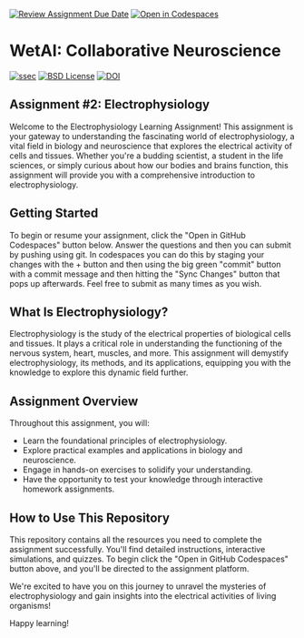 [![Review Assignment Due Date](https://classroom.github.com/assets/deadline-readme-button-22041afd0340ce965d47ae6ef1cefeee28c7c493a6346c4f15d667ab976d596c.svg)](https://classroom.github.com/a/QgisdH3T)
[![Open in Codespaces](https://classroom.github.com/assets/launch-codespace-2972f46106e565e64193e422d61a12cf1da4916b45550586e14ef0a7c637dd04.svg)](https://classroom.github.com/open-in-codespaces?assignment_repo_id=19179070)
# WetAI: Collaborative Neuroscience

[![ssec](https://img.shields.io/badge/SSEC-Project-purple?logo=data:image/png;base64,iVBORw0KGgoAAAANSUhEUgAAAA0AAAAOCAQAAABedl5ZAAAACXBIWXMAAAHKAAABygHMtnUxAAAAGXRFWHRTb2Z0d2FyZQB3d3cuaW5rc2NhcGUub3Jnm+48GgAAAMNJREFUGBltwcEqwwEcAOAfc1F2sNsOTqSlNUopSv5jW1YzHHYY/6YtLa1Jy4mbl3Bz8QIeyKM4fMaUxr4vZnEpjWnmLMSYCysxTcddhF25+EvJia5hhCudULAePyRalvUteXIfBgYxJufRuaKuprKsbDjVUrUj40FNQ11PTzEmrCmrevPhRcVQai8m1PRVvOPZgX2JttWYsGhD3atbHWcyUqX4oqDtJkJiJHUYv+R1JbaNHJmP/+Q1HLu2GbNoSm3Ft0+Y1YMdPSTSwQAAAABJRU5ErkJggg==&style=plastic)](https://escience.washington.edu/wetai/)
[![BSD License](https://badgen.net/badge/license/BSD-3-Clause/blue)](LICENSE)
[![DOI](https://zenodo.org/badge/691200258.svg)](https://zenodo.org/badge/latestdoi/691200258)

## Assignment #2: Electrophysiology

Welcome to the Electrophysiology Learning Assignment! This assignment is your gateway to understanding the fascinating world of electrophysiology, a vital field in biology and neuroscience that explores the electrical activity of cells and tissues. Whether you're a budding scientist, a student in the life sciences, or simply curious about how our bodies and brains function, this assignment will provide you with a comprehensive introduction to electrophysiology.

## Getting Started

To begin or resume your assignment, click the "Open in GitHub Codespaces" button below. Answer the questions and then you can submit by pushing using git. In codespaces you can do this by staging your changes with the + button and then using the big green "commit" button with a commit message and then hitting the "Sync Changes" button that pops up afterwards. Feel free to submit as many times as you wish.


## What Is Electrophysiology?

Electrophysiology is the study of the electrical properties of biological cells and tissues. It plays a critical role in understanding the functioning of the nervous system, heart, muscles, and more. This assignment will demystify electrophysiology, its methods, and its applications, equipping you with the knowledge to explore this dynamic field further.

## Assignment Overview

Throughout this assignment, you will:

- Learn the foundational principles of electrophysiology.
- Explore practical examples and applications in biology and neuroscience.
- Engage in hands-on exercises to solidify your understanding.
- Have the opportunity to test your knowledge through interactive homework assignments.

## How to Use This Repository

This repository contains all the resources you need to complete the assignment successfully. You'll find detailed instructions, interactive simulations, and quizzes. To begin click the "Open in GitHub Codespaces" button above, and you'll be directed to the assignment platform.

We're excited to have you on this journey to unravel the mysteries of electrophysiology and gain insights into the electrical activities of living organisms!

Happy learning!
